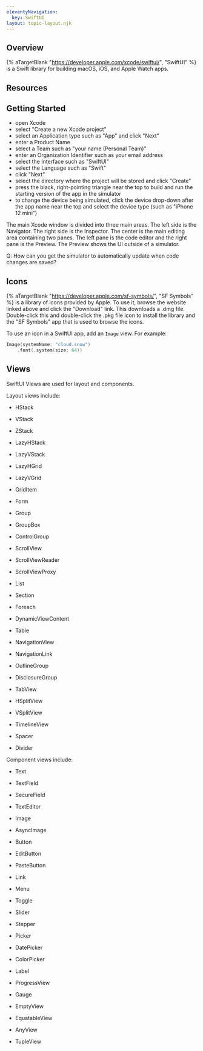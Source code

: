 ```yaml
---
eleventyNavigation:
  key: SwiftUI
layout: topic-layout.njk
---
```


## Overview

{% aTargetBlank "https://developer.apple.com/xcode/swiftui/", "SwiftUI" %}
is a Swift library for building macOS, iOS, and Apple Watch apps.

## Resources

## Getting Started

- open Xcode
- select "Create a new Xcode project"
- select an Application type such as "App" and click "Next"
- enter a Product Name
- select a Team such as "your name (Personal Team)"
- enter an Organization Identifier such as your email address
- select the Interface such as "SwiftUI"
- select the Language such as "Swift"
- click "Next"
- select the directory where the project will be stored and click "Create"
- press the black, right-pointing triangle near the top
  to build and run the starting version of the app
  in the simulator
- to change the device being simulated,
  click the device drop-down after the app name near the top
  and select the device type (such as "iPhone 12 mini")

The main Xcode window is divided into three main areas.
The left side is the Navigator.
The right side is the Inspector.
The center is the main editing area containing two panes.
The left pane is the code editor and the right pane is the Preview.
The Preview shows the UI outside of a simulator.

Q: How can you get the simulator to automatically update
when code changes are saved?

## Icons

{% aTargetBlank "https://developer.apple.com/sf-symbols/", "SF Symbols" %}
is a library of icons provided by Apple.
To use it, browse the website linked above and click the "Download" link.
This downloads a .dmg file.
Double-click this and double-click the .pkg file icon to install
the library and the "SF Symbols" app that is used to browse the icons.

To use an icon in a SwiftUI app,
add an `Image` view. For example:

```swift
Image(systemName: "cloud.snow")
    .font(.system(size: 64))
```

## Views

SwiftUI Views are used for layout and components.

Layout views include:

- HStack
- VStack
- ZStack
- LazyHStack
- LazyVStack

- LazyHGrid
- LazyVGrid
- GridItem

- Form
- Group
- GroupBox
- ControlGroup

- ScrollView
- ScrollViewReader
- ScrollViewProxy

- List
- Section
- Foreach
- DynamicViewContent
- Table

- NavigationView
- NavigationLink
- OutlineGroup
- DisclosureGroup
- TabView
- HSplitView
- VSplitView
- TimelineView

- Spacer
- Divider

Component views include:

- Text
- TextField
- SecureField
- TextEditor

- Image
- AsyncImage

- Button
- EditButton
- PasteButton

- Link
- Menu

- Toggle
- Slider
- Stepper
- Picker
- DatePicker
- ColorPicker

- Label
- ProgressView
- Gauge

- EmptyView
- EquatableView
- AnyView
- TupleView
